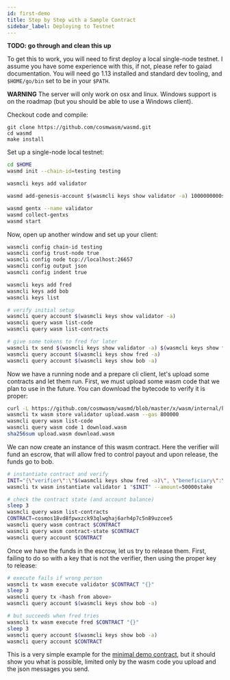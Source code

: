```yaml
---
id: first-demo
title: Step by Step with a Sample Contract
sidebar_label: Deploying to Testnet
---
```


**TODO: go through and clean this up**

To get this to work, you will need to first deploy a local single-node testnet. I assume you have some experience with this, if not, please refer to gaiad documentation. You will need go 1.13 installed and standard dev tooling, and `$HOME/go/bin` set to be in your `$PATH`.

**WARNING** The server will only work on osx and linux. Windows support is on the roadmap (but you should be able to use a Windows client).

Checkout code and compile:

```
git clone https://github.com/cosmwasm/wasmd.git
cd wasmd
make install
```

Set up a single-node local testnet:

```bash
cd $HOME
wasmd init --chain-id=testing testing

wasmcli keys add validator

wasmd add-genesis-account $(wasmcli keys show validator -a) 1000000000stake,1000000000validatortoken

wasmd gentx --name validator
wasmd collect-gentxs
wasmd start
```

Now, open up another window and set up your client:

```bash
wasmcli config chain-id testing
wasmcli config trust-node true
wasmcli config node tcp://localhost:26657
wasmcli config output json
wasmcli config indent true

wasmcli keys add fred
wasmcli keys add bob
wasmcli keys list

# verify initial setup
wasmcli query account $(wasmcli keys show validator -a)
wasmcli query wasm list-code
wasmcli query wasm list-contracts

# give some tokens to fred for later
wasmcli tx send $(wasmcli keys show validator -a) $(wasmcli keys show fred -a) 98765stake
wasmcli query account $(wasmcli keys show fred -a)
wasmcli query account $(wasmcli keys show bob -a)
```

Now we have a running node and a prepare cli client, let's upload some contracts and let them run. First, we must upload some wasm code that we plan to use in the future. You can download the bytecode to verify it is proper:

```bash
curl -L https://github.com/cosmwasm/wasmd/blob/master/x/wasm/internal/keeper/testdata/contract.wasm?raw=true > upload.wasm
wasmcli tx wasm store validator upload.wasm --gas 800000
wasmcli query wasm list-code
wasmcli query wasm code 1 download.wasm
sha256sum upload.wasm download.wasm
```

We can now create an instance of this wasm contract. Here the verifier will fund an escrow, that will allow fred to control payout and upon release, the funds go to bob.

```bash
# instantiate contract and verify
INIT="{\"verifier\":\"$(wasmcli keys show fred -a)\", \"beneficiary\":\"$(wasmcli keys show bob -a)\"}"
wasmcli tx wasm instantiate validator 1 "$INIT" --amount=50000stake

# check the contract state (and account balance)
sleep 3
wasmcli query wasm list-contracts
CONTRACT=cosmos18vd8fpwxzck93qlwghaj6arh4p7c5n89uzcee5
wasmcli query wasm contract $CONTRACT
wasmcli query wasm contract-state $CONTRACT
wasmcli query account $CONTRACT
```

Once we have the funds in the escrow, let us try to release them. First, failing to do so with a key that is not the verifier, then using the proper key to release:

```bash
# execute fails if wrong person
wasmcli tx wasm execute validator $CONTRACT "{}"
sleep 3
wasmcli query tx <hash from above>
wasmcli query account $(wasmcli keys show bob -a)

# but succeeds when fred tries
wasmcli tx wasm execute fred $CONTRACT "{}"
sleep 3
wasmcli query account $(wasmcli keys show bob -a)
wasmcli query account $CONTRACT
```

This is a very simple example for the [minimal demo contract](https://github.com/confio/cosmwasm/blob/master/contracts/hackatom/src/contract.rs), but it should show you what is possible, limited only by the wasm code you upload and the json messages you send.

